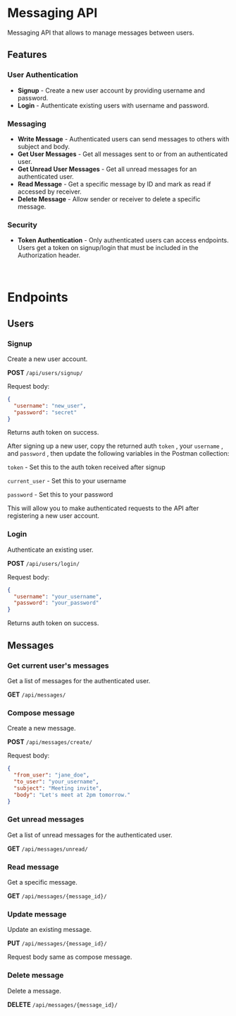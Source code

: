 # Messaging API

Messaging API that allows to manage messages between users.

## Features

### User Authentication

* **Signup** - Create a new user account by providing username and password.
* **Login** - Authenticate existing users with username and password.

### Messaging

* **Write Message** - Authenticated users can send messages to others with subject and body.
* **Get User Messages** - Get all messages sent to or from an authenticated user.
* **Get Unread User Messages** - Get all unread messages for an authenticated user.
* **Read Message** - Get a specific message by ID and mark as read if accessed by receiver.
* **Delete Message** - Allow sender or receiver to delete a specific message.

### Security

* **Token Authentication** - Only authenticated users can access endpoints. Users get a token on signup/login that must be included in the Authorization header.

<div style="margin-top: 70px; ">

# Endpoints

## Users

### Signup

Create a new user account.

**POST** `/api/users/signup/`

Request body:

```json
{
  "username": "new_user",
  "password": "secret"
}
```

Returns auth token on success.

After signing up a new user, copy the returned auth `token` , your `username` , and `password` , then update the following variables in the Postman collection:

`token` - Set this to the auth token received after signup

`current_user` - Set this to your username

`password` - Set this to your password

This will allow you to make authenticated requests to the API after registering a new user account.

### Login

Authenticate an existing user.

**POST** `/api/users/login/`

Request body:

```json
{
  "username": "your_username",
  "password": "your_password"
}
```

Returns auth token on success.

## Messages

### Get current user's messages

Get a list of messages for the authenticated user.

**GET** `/api/messages/`

### Compose message

Create a new message.

**POST** `/api/messages/create/`

Request body:

```json
{
  "from_user": "jane_doe",
  "to_user": "your_username",
  "subject": "Meeting invite",
  "body": "Let's meet at 2pm tomorrow."
}
```

### Get unread messages

Get a list of unread messages for the authenticated user.

**GET** `/api/messages/unread/`

### Read message

Get a specific message.

**GET** `/api/messages/{message_id}/`

### Update message

Update an existing message.

**PUT** `/api/messages/{message_id}/`

Request body same as compose message.

### Delete message

Delete a message.

**DELETE** `/api/messages/{message_id}/`

